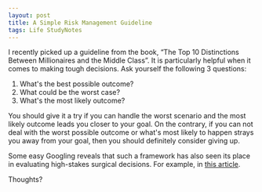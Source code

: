```yaml
---
layout: post
title: A Simple Risk Management Guideline
tags: Life StudyNotes
---
```


I recently picked up a guideline from the book, “The Top 10 Distinctions Between Millionaires and the Middle Class”. It is particularly helpful when it comes to making tough decisions. Ask yourself the following 3 questions:

1. What's the best possible outcome?
2. What could be the worst case?
3. What's the most likely outcome?

You should give it a try if you can handle the worst scenario and the most likely outcome leads you closer to your goal. On the contrary, if you can not deal with the worst possible outcome or what's most likely to happen strays you away from your goal, then you should definitely consider giving up.

Some easy Googling reveals that such a framework has also seen its place in evaluating high-stakes surgical decisions. For example, in [this article](https://shareddecisions.mayoclinic.org/2017/05/02/a-case-of-the-best-worst-and-most-likely/).

Thoughts?